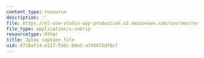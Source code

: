 ```yaml
---
content_type: resource
description: ''
file: https://ol-ocw-studio-app-production.s3.amazonaws.com/courses/res-3-003-learn-to-build-your-own-videogame-with-the-unity-game-engine-and-microsoft-kinect-january-iap-2017/6728afc4e1175adc8de5a743072df8cf_Ksl0Vp4jhmA.vtt
file_type: application/x-subrip
resourcetype: Other
title: 3play caption file
uid: 6728afc4-e117-5adc-8de5-a743072df8cf
---
```

